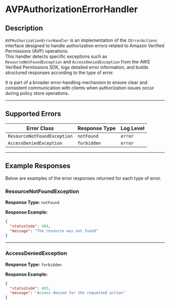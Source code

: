 # AVPAuthorizationErrorHandler

## Description

`AVPAuthorizationErrorHandler` is an implementation of the `IErrorActions` interface designed to handle authorization errors related to Amazon Verified Permissions (AVP) operations.  
This handler detects specific exceptions such as `ResourceNotFoundException` and `AccessDeniedException` from the AWS Verified Permissions SDK, logs detailed error information, and builds structured responses according to the type of error.

It is part of a broader error-handling mechanism to ensure clear and consistent communication with clients when authorization issues occur during policy store operations.

---

## Supported Errors

| Error Class                 | Response Type | Log Level |
| --------------------------- | ------------- | --------- |
| `ResourceNotFoundException` | `notFound`    | `error`   |
| `AccessDeniedException`     | `forbidden`   | `error`   |

---

## Example Responses

Below are examples of the error responses returned for each type of error.

### ResourceNotFoundException

**Response Type:** `notFound`

**Response Example:**

```json
{
  "statusCode": 404,
  "message": "The resource was not found"
}
```

---

### AccessDeniedException

**Response Type:** `forbidden`

**Response Example:**

```json
{
  "statusCode": 403,
  "message": "Access denied for the requested action"
}
```
